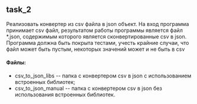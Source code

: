 ## task_2
Реализовать конвертер из csv файла в json объект. На вход программа принимает csv файл, результатом работы программы является файл *.json, содержимым которого является сконвертированные csv в json. Программа должна быть покрыта тестами, учесть крайние случаи, что файл может быть пустым, некоторых значений может и не быть в csv

#### Файлы:
+ csv_to_json_libs --  папка с конвертером сsv в json с использованием встроенных библиотек;
+ csv_to_json_manual -- папка с конвертером сsv в json без использования встроенных библиотек.